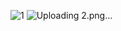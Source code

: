 
![1](https://github.com/kananabbaszade/WeatherApp/assets/92119244/37cff7ef-4457-474f-859f-88b55246497e)
![Uploading 2.png…]()

